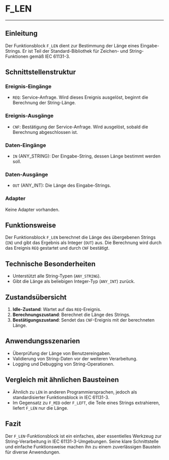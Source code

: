 # F_LEN

* * * * * * * * * *
## Einleitung
Der Funktionsblock `F_LEN` dient zur Bestimmung der Länge eines Eingabe-Strings. Er ist Teil der Standard-Bibliothek für Zeichen- und String-Funktionen gemäß IEC 61131-3.

## Schnittstellenstruktur

### **Ereignis-Eingänge**
- `REQ`: Service-Anfrage. Wird dieses Ereignis ausgelöst, beginnt die Berechnung der String-Länge.

### **Ereignis-Ausgänge**
- `CNF`: Bestätigung der Service-Anfrage. Wird ausgelöst, sobald die Berechnung abgeschlossen ist.

### **Daten-Eingänge**
- `IN` (ANY_STRING): Der Eingabe-String, dessen Länge bestimmt werden soll.

### **Daten-Ausgänge**
- `OUT` (ANY_INT): Die Länge des Eingabe-Strings.

### **Adapter**
Keine Adapter vorhanden.

## Funktionsweise
Der Funktionsblock `F_LEN` berechnet die Länge des übergebenen Strings (`IN`) und gibt das Ergebnis als Integer (`OUT`) aus. Die Berechnung wird durch das Ereignis `REQ` gestartet und durch `CNF` bestätigt.

## Technische Besonderheiten
- Unterstützt alle String-Typen (`ANY_STRING`).
- Gibt die Länge als beliebigen Integer-Typ (`ANY_INT`) zurück.

## Zustandsübersicht
1. **Idle-Zustand**: Wartet auf das `REQ`-Ereignis.
2. **Berechnungszustand**: Berechnet die Länge des Strings.
3. **Bestätigungszustand**: Sendet das `CNF`-Ereignis mit der berechneten Länge.

## Anwendungsszenarien
- Überprüfung der Länge von Benutzereingaben.
- Validierung von String-Daten vor der weiteren Verarbeitung.
- Logging und Debugging von String-Operationen.

## Vergleich mit ähnlichen Bausteinen
- Ähnlich zu `LEN` in anderen Programmiersprachen, jedoch als standardisierter Funktionsblock in IEC 61131-3.
- Im Gegensatz zu `F_MID` oder `F_LEFT`, die Teile eines Strings extrahieren, liefert `F_LEN` nur die Länge.

## Fazit
Der `F_LEN`-Funktionsblock ist ein einfaches, aber essentielles Werkzeug zur String-Verarbeitung in IEC 61131-3-Umgebungen. Seine klare Schnittstelle und einfache Funktionsweise machen ihn zu einem zuverlässigen Baustein für diverse Anwendungen.